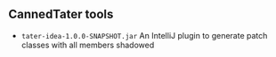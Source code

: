 ## CannedTater tools
* `tater-idea-1.0.0-SNAPSHOT.jar` An IntelliJ plugin to generate patch classes with all members shadowed
